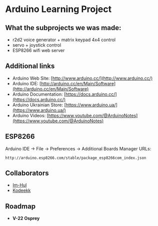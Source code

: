 # Arduino Learning Project

## What the subprojects we was made:

- r2d2 voice generator + matrix keypad 4x4 control
- servo + joystick control
- ESP8266 wifi web server

## Additional links

- Arduino Web Site: [http://www.arduino.cc/](http://www.arduino.cc/)
- Arduino IDE: [http://arduino.cc/en/Main/Software](http://arduino.cc/en/Main/Software)
- Arduino Documentation: [https://docs.arduino.cc/](https://docs.arduino.cc/)
- Arduino Ukrainian Store: [https://www.arduino.ua/](https://www.arduino.ua/)
- Arduino Videos: [https://www.youtube.com/@ArduinoNotes](https://www.youtube.com/@ArduinoNotes)

## ESP8266

Arduino IDE -> File -> Preferences -> Additional Boards Manager URLs:

```http://arduino.esp8266.com/stable/package_esp8266com_index.json```

## Collaborators

- [Im-Hul](https://github.com/imhul)
- [Kodeekk](https://github.com/Kodeekk)

## Roadmap

- **V-22 Osprey**
